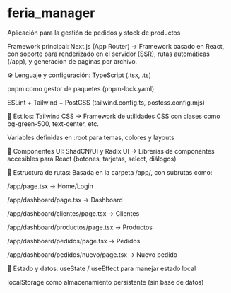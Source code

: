 # feria_manager
Aplicación para la gestión de pedidos y stock de productos

 Framework principal:
Next.js (App Router)
→ Framework basado en React, con soporte para renderizado en el servidor (SSR), rutas automáticas (/app), y generación de páginas por archivo.

⚙️ Lenguaje y configuración:
TypeScript (.tsx, .ts)

pnpm como gestor de paquetes (pnpm-lock.yaml)

ESLint + Tailwind + PostCSS (tailwind.config.ts, postcss.config.mjs)

🎨 Estilos:
Tailwind CSS
→ Framework de utilidades CSS con clases como bg-green-500, text-center, etc.

Variables definidas en :root para temas, colores y layouts

🧩 Componentes UI:
ShadCN/UI y Radix UI
→ Librerías de componentes accesibles para React (botones, tarjetas, select, diálogos)

📁 Estructura de rutas:
Basada en la carpeta /app/, con subrutas como:

/app/page.tsx → Home/Login

/app/dashboard/page.tsx → Dashboard

/app/dashboard/clientes/page.tsx → Clientes

/app/dashboard/productos/page.tsx → Productos

/app/dashboard/pedidos/page.tsx → Pedidos

/app/dashboard/pedidos/nuevo/page.tsx → Nuevo pedido

🧪 Estado y datos:
useState / useEffect para manejar estado local

localStorage como almacenamiento persistente (sin base de datos)

